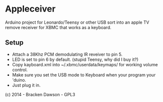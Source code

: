 Appleceiver
===========
Arduino project for Leonardo/Teensy or other USB sort into an apple TV remove receiver for XBMC that works as a keyboard.

Setup
-----
* Attach a 38Khz PCM demodulating IR reveiver to pin 5.
* LED is set to pin 6 by default. (stupid Teensy, why did I buy it?)
* Copy kayboard.xml into ~/.xbmc/userdata/keymaps/ for working volume control.
* Make sure you set the USB mode to Keyboard when your program your 'duino.
* Just plug it in.

(c) 2014 - Bracken Dawson - GPL3
